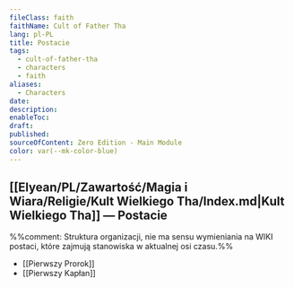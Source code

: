 ```yaml
---
fileClass: faith
faithName: Cult of Father Tha
lang: pl-PL
title: Postacie
tags:
  - cult-of-father-tha
  - characters
  - faith
aliases:
  - Characters
date: 
description: 
enableToc: 
draft: 
published: 
sourceOfContent: Zero Edition - Main Module
color: var(--mk-color-blue)
---
```

## [[Elyean/PL/Zawartość/Magia i Wiara/Religie/Kult Wielkiego Tha/Index.md|Kult Wielkiego Tha]] — Postacie

%%comment: Struktura organizacji, nie ma sensu wymieniania na WIKI postaci, które zajmują stanowiska w aktualnej osi czasu.%%

- [[Pierwszy Prorok]]
- [[Pierwszy Kapłan]]